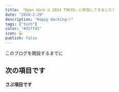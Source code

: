 ```yaml
---
title: 「Open Hack U 2024 TOKYO」に参加してきました!
date: "2024-2-29"
description: "Happy Hacking~!"
tags: ["tech"]
color: "#d1ffd1"
icon: 💻
publish: false
---
```


このブログを開設するまでに

##

## 次の項目です

#### さぶ項目です

